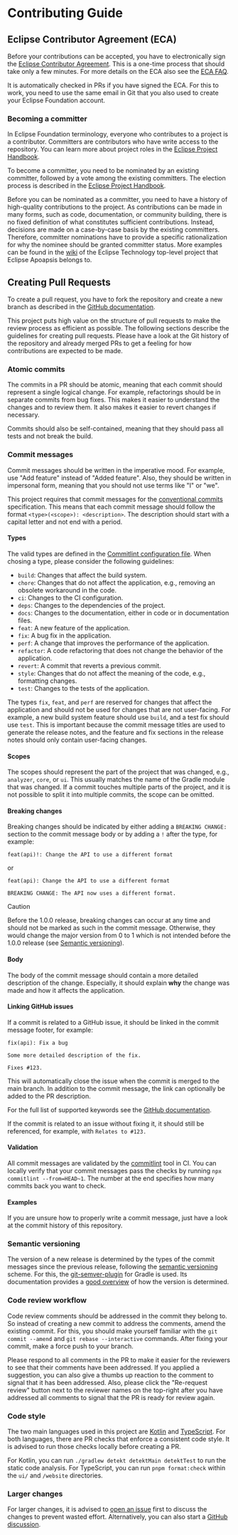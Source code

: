 # Contributing Guide

## Eclipse Contributor Agreement (ECA)

Before your contributions can be accepted, you have to electronically sign the [Eclipse Contributor Agreement](https://www.eclipse.org/legal/ECA.php).
This is a one-time process that should take only a few minutes.
For more details on the ECA also see the [ECA FAQ](https://www.eclipse.org/legal/ecafaq.php).

It is automatically checked in PRs if you have signed the ECA.
For this to work, you need to use the same email in Git that you also used to create your Eclipse Foundation account. 

### Becoming a committer

In Eclipse Foundation terminology, everyone who contributes to a project is a contributor.
Committers are contributors who have write access to the repository.
You can learn more about project roles in the [Eclipse Project Handbook](https://www.eclipse.org/projects/handbook/#roles).

To become a committer, you need to be nominated by an existing committer, followed by a vote among the existing committers.
The election process is described in the [Eclipse Project Handbook](https://www.eclipse.org/projects/handbook/#elections-committer).

Before you can be nominated as a committer, you need to have a history of high-quality contributions to the project.
As contributions can be made in many forms, such as code, documentation, or community building, there is no fixed definition of what constitutes sufficient contributions.
Instead, decisions are made on a case-by-case basis by the existing committers.
Therefore, committer nominations have to provide a specific rationalization for why the nominee should be granted committer status.
More examples can be found in the [wiki](https://wiki.eclipse.org/Technology) of the Eclipse Technology top-level project that Eclipse Apoapsis belongs to. 

## Creating Pull Requests

To create a pull request, you have to fork the repository and create a new branch as described in the [GitHub documentation](https://docs.github.com/en/pull-requests/collaborating-with-pull-requests/proposing-changes-to-your-work-with-pull-requests/creating-a-pull-request-from-a-fork).

This project puts high value on the structure of pull requests to make the review process as efficient as possible.
The following sections describe the guidelines for creating pull requests.
Please have a look at the Git history of the repository and already merged PRs to get a feeling for how contributions are expected to be made.

### Atomic commits

The commits in a PR should be atomic, meaning that each commit should represent a single logical change.
For example, refactorings should be in separate commits from bug fixes.
This makes it easier to understand the changes and to review them.
It also makes it easier to revert changes if necessary.

Commits should also be self-contained, meaning that they should pass all tests and not break the build.

### Commit messages

Commit messages should be written in the imperative mood.
For example, use "Add feature" instead of "Added feature".
Also, they should be written in impersonal form, meaning that you should not use terms like "I" or "we".

This project requires that commit messages for the [conventional commits](https://www.conventionalcommits.org/) specification.
This means that each commit message should follow the format `<type>(<scope>): <description>`.
The description should start with a capital letter and not end with a period.

#### Types

The valid types are defined in the [Commitlint configuration file](.commitlintrc.yml).
When chosing a type, please consider the following guidelines:

* `build`: Changes that affect the build system.
* `chore`: Changes that do not affect the application, e.g., removing an obsolete workaround in the code.
* `ci`: Changes to the CI configuration.
* `deps`: Changes to the dependencies of the project.
* `docs`: Changes to the documentation, either in code or in documentation files.
* `feat`: A new feature of the application.
* `fix`: A bug fix in the application.
* `perf`: A change that improves the performance of the application.
* `refactor`: A code refactoring that does not change the behavior of the application.
* `revert`: A commit that reverts a previous commit.
* `style`: Changes that do not affect the meaning of the code, e.g., formatting changes.
* `test`: Changes to the tests of the application.

The types `fix`, `feat`, and `perf` are reserved for changes that affect the application and should not be used for changes that are not user-facing.
For example, a new build system feature should use `build`, and a test fix should use `test`.
This is important because the commit message titles are used to generate the release notes, and the feature and fix sections in the release notes should only contain user-facing changes.

#### Scopes

The scopes should represent the part of the project that was changed, e.g., `analyzer`, `core`, or `ui`.
This usually matches the name of the Gradle module that was changed.
If a commit touches multiple parts of the project, and it is not possible to split it into multiple commits, the scope can be omitted.

#### Breaking changes

Breaking changes should be indicated by either adding a `BREAKING CHANGE:` section to the commit message body or by adding a `!` after the type, for example:

```
feat(api)!: Change the API to use a different format
```

or

```
feat(api): Change the API to use a different format

BREAKING CHANGE: The API now uses a different format.
```

> [!CAUTION]
> Before the 1.0.0 release, breaking changes can occur at any time and should not be marked as such in the commit message.
> Otherwise, they would change the major version from 0 to 1 which is not intended before the 1.0.0 release (see [Semantic versioning](#semantic-versioning)).

#### Body

The body of the commit message should contain a more detailed description of the change.
Especially, it should explain **why** the change was made and how it affects the application.

#### Linking GitHub issues

If a commit is related to a GitHub issue, it should be linked in the commit message footer, for example:

```
fix(api): Fix a bug

Some more detailed description of the fix.

Fixes #123.
```

This will automatically close the issue when the commit is merged to the main branch.
In addition to the commit message, the link can optionally be added to the PR description.

For the full list of supported keywords see the [GitHub documentation](https://docs.github.com/en/issues/tracking-your-work-with-issues/using-issues/linking-a-pull-request-to-an-issue#linking-a-pull-request-to-an-issue-using-a-keyword).

If the commit is related to an issue without fixing it, it should still be referenced, for example, with `Relates to #123.`

#### Validation

All commit messages are validated by the [commitlint](https://commitlint.js.org/) tool in CI.
You can locally verify that your commit messages pass the checks by running `npx commitlint --from=HEAD~1`.
The number at the end specifies how many commits back you want to check.

#### Examples

If you are unsure how to properly write a commit message, just have a look at the commit history of this repository.

### Semantic versioning

The version of a new release is determined by the types of the commit messages since the previous release, following the [semantic versioning](https://semver.org/) scheme.
For this, the [git-semver-plugin](https://github.com/jmongard/Git.SemVersioning.Gradle) for Gradle is used.
Its documentation provides a [good overview](https://github.com/jmongard/Git.SemVersioning.Gradle?tab=readme-ov-file#example-of-how-version-is-calculated) of how the version is determined.

### Code review workflow

Code review comments should be addressed in the commit they belong to.
So instead of creating a new commit to address the comments, amend the existing commit.
For this, you should make yourself familiar with the `git commit --amend` and `git rebase --interactive` commands.
After fixing your commit, make a force push to your branch.

Please respond to all comments in the PR to make it easier for the reviewers to see that their comments have been addressed.
If you applied a suggestion, you can also give a thumbs up reaction to the comment to signal that it has been addressed.
Also, please click the "Re-request review" button next to the reviewer names on the top-right after you have addressed all comments to signal that the PR is ready for review again.

### Code style

The two main languages used in this project are [Kotlin](https://kotlinlang.org/) and [TypeScript](https://www.typescriptlang.org/).
For both languages, there are PR checks that enforce a consistent code style.
It is advised to run those checks locally before creating a PR.

For Kotlin, you can run `./gradlew detekt detektMain detektTest` to run the static code analysis.
For TypeScript, you can run `pnpm format:check` within the `ui/` and `/website` directories.

### Larger changes

For larger changes, it is advised to [open an issue](https://github.com/eclipse-apoapsis/ort-server/issues/new) first to discuss the changes to prevent wasted effort.
Alternatively, you can also start a [GitHub discussion](https://github.com/eclipse-apoapsis/ort-server/discussions).
